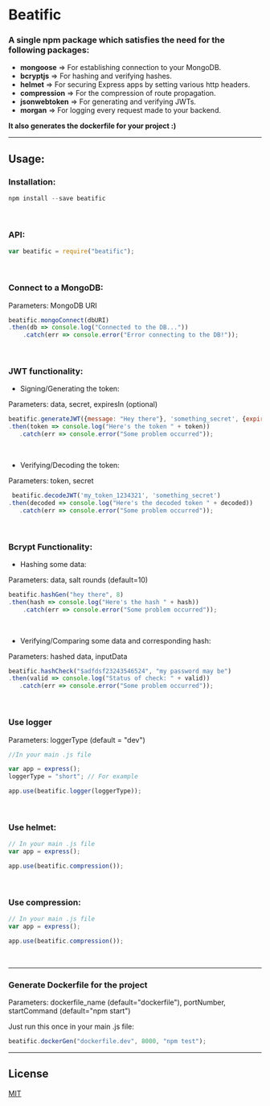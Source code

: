 # Beatific


### A single npm package which satisfies the need for the following packages:

 - **mongoose** => For establishing connection to your MongoDB.
 - **bcryptjs** => For hashing and verifying hashes.
 - **helmet** => For securing Express apps by setting various http headers.
 - **compression** => For the compression of route propagation.
 - **jsonwebtoken** => For generating and verifying JWTs.
 - **morgan** => For logging every request made to your backend.

 **It also generates the dockerfile for your project :)**

 -------------
 ## Usage:

### Installation:

```js
npm install --save beatific
```
<br>


### API:

```js
var beatific = require("beatific");
```
<br>


### Connect to a MongoDB:
Parameters: MongoDB URI

```js
beatific.mongoConnect(dbURI)
.then(db => console.log("Connected to the DB..."))
    .catch(err => console.error("Error connecting to the DB!"));
```
<br>


### JWT functionality:

 - Signing/Generating the token:

 Parameters: data, secret, expiresIn (optional)

 ```js
 beatific.generateJWT({message: "Hey there"}, 'something_secret', {expiresIn: '4d'})
 .then(token => console.log("Here's the token " + token))
    .catch(err => console.error("Some problem occurred"));
 ```
<br>

 - Verifying/Decoding the token:

 Parameters: token, secret

 ```js
  beatific.decodeJWT('my_token_1234321', 'something_secret')
 .then(decoded => console.log("Here's the decoded token " + decoded))
    .catch(err => console.error("Some problem occurred"));
 ```
 <br>

### Bcrypt Functionality:

 - Hashing some data:

Parameters: data, salt rounds (default=10)

```js
beatific.hashGen("hey there", 8)
.then(hash => console.log("Here's the hash " + hash))
    .catch(err => console.error("Some problem occurred"));
```
<br>

 - Verifying/Comparing some data and corresponding hash:

 Parameters: hashed data, inputData

 ```js
 beatific.hashCheck("$adfdsf23243546524", "my password may be")
 .then(valid => console.log("Status of check: " + valid))
    .catch(err => console.error("Some problem occurred"));
 ```
 <br>

### Use logger
Parameters: loggerType (default = "dev")

```js
//In your main .js file

var app = express();
loggerType = "short"; // For example

app.use(beatific.logger(loggerType));
```
<br>


### Use helmet:

```js
// In your main .js file
var app = express();

app.use(beatific.compression());
```
<br>


### Use compression:

```js
// In your main .js file
var app = express();

app.use(beatific.compression());
```
<br>

----------

### Generate Dockerfile for the project

Parameters: dockerfile_name (default="dockerfile"), portNumber, startCommand (default="npm start")

Just run this once in your main .js file:

```js
beatific.dockerGen("dockerfile.dev", 8000, "npm test");
```


------

## License
[MIT](./LICENSE)

